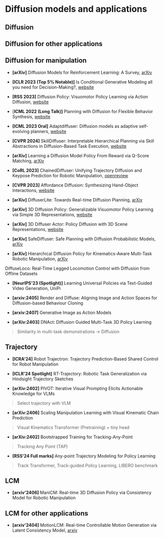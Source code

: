 # Diffusion models and applications

## Diffusion

## Diffusion for other applications

## Diffusion for manipulation

* **[arXiv]** Diffusion Models for Reinforcement Learning: A Survey, [arXiv](https://arxiv.org/abs/2311.01223)

* **[ICLR 2023 (Top 5% Notable)]** Is Conditional Generative Modeling all you need for Decision-Making?, [website](https://anuragajay.github.io/decision-diffuser/)

* **[RSS 2023]** Diffusion Policy: Visuomotor Policy Learning via Action Diffusion, [website](https://diffusion-policy.cs.columbia.edu/)

* [**ICML 2022 (Long Talk)]** Planning with Diffusion for Flexible Behavior Synthesis, [website](https://diffusion-planning.github.io/mobile.html)

* **[ICML 2023 Oral]** Adaptdiffuser: Diffusion models as adaptive self-evolving planners, [website](https://adaptdiffuser.github.io/)

* **[CVPR 2024]** SkillDiffuser: Interpretable Hierarchical Planning via Skill Abstractions in Diffusion-Based Task Execution, [website](https://skilldiffuser.github.io/)

* **[arXiv]** Learning a Diffusion Model Policy From Reward via Q-Score Matching, [arXiv](https://arxiv.org/abs/2312.11752)

* **[CoRL 2023]** ChainedDiffuser: Unifying Trajectory Diffusion and Keypose Prediction for Robotic Manipulation, [openreview](https://openreview.net/forum?id=W0zgY2mBTA8)

* **[CVPR 2023]** Affordance Diffusion: Synthesizing Hand-Object Interactions, [website](https://judyye.github.io/affordiffusion-www/)

* **[arXiv]** DiffuserLite: Towards Real-time Diffusion Planning, [arXiv](https://arxiv.org/abs/2401.15443)

* **[arXiv]** 3D Diffusion Policy: Generalizable Visuomotor Policy Learning via Simple 3D Representations, [website](https://3d-diffusion-policy.github.io/)

* **[arXiv]** 3D Diffuser Actor: Policy Diffusion with 3D Scene Representations, [website](https://3d-diffuser-actor.github.io/)

* **[arXiv]** SafeDiffuser: Safe Planning with Diffusion Probabilistic Models, [arXiv](https://safediffuser.github.io/safediffuser/)

* **[arXiv]** Hierarchical Diffusion Policy for Kinematics-Aware Multi-Task Robotic Manipulation, [arXiv](https://yusufma03.github.io/projects/hdp/)

DiffuseLoco: Real-Time Legged Locomotion Control with Diffusion from Offline Datasets

* **[NeurIPS'23 (Spotlight)]** Learning Universal Policies via Text-Guided Video Generation, UniPi

* **[arxiv:2405]** Render and Diffuse: Aligning Image and Action Spaces for Diffusion-based Behaviour Cloning 

* **[arxiv:2407]** Generative Image as Action Models

* **[arXiv:2403]** DNAct: Diffusion Guided Multi-Task 3D Policy Learning
> Similarity in multi-task demonstrations -> Diffusion

## Trajectory

* **[ICRA'24]** Robot Trajectron: Trajectory Prediction-Based Shared Control for Robot Manipulation

* **[ICLR'24 Spotlight]** RT-Trajectory: Robotic Task Generalization via Hindsight Trajectory Sketches

* **[arXiv:2402]** PIVOT: Iterative Visual Prompting Elicits Actionable Knowledge for VLMs
> Select trajectory with VLM

* **[arXiv:2406]** Scaling Manipulation Learning with Visual Kinematic Chain Prediction
> Visual Kinematics Transformer (Pretraining) + tiny head

* **[arXiv:2402]** Bootstrapped Training for Tracking-Any-Point
> Tracking Any Point (TAP)

* **[RSS'24 Full marks]** Any-point Trajectory Modeling for Policy Learning
> Track Transformer, Track-guided Policy Learning, LIBERO benchmark

## LCM

* **[arxiv'2406]** ManiCM: Real-time 3D Diffusion Policy via Consistency Model for Robotic Manipulation

## LCM for other applications

* **[arxiv'2404]** MotionLCM: Real-time Controllable Motion Generation via Latent Consistency Model, [arxiv](https://arxiv.org/pdf/2404.19759)




